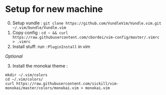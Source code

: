 # Setup for new machine

0. Setup vundle : `git clone https://github.com/VundleVim/Vundle.vim.git ~/.vim/bundle/Vundle.vim`
1. Copy config : `cd ~ && curl https://raw.githubusercontent.com/cbordei/vim-config/master/.vimrc > .vimrc`
2. Install stuff: run `:PluginInstall` in vim

_Optional_

3. Install the monokai theme : 
```
mkdir ~/.vim/colors
cd ~/.vim/colors/ 
curl https://raw.githubusercontent.com/sickill/vim-monokai/master/colors/monokai.vim > monokai.vim
```

